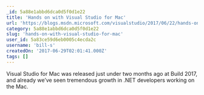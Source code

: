 ```yaml
---
_id: 5a88e1abbd6dca0d5f0d1e22
title: 'Hands on with Visual Studio for Mac'
url: 'https://blogs.msdn.microsoft.com/visualstudio/2017/06/22/hands-on-with-visual-studio-for-mac/'
category: 5a88e1abbd6dca0d5f0d1e22
slug: 'hands-on-with-visual-studio-for-mac'
user_id: 5a83ce59d6eb0005c4ecda2c
username: 'bill-s'
createdOn: '2017-06-29T02:01:41.000Z'
tags: []
---
```


Visual Studio for Mac was released just under two months ago at Build 2017, and already we’ve seen tremendous growth in .NET developers working on the Mac.

